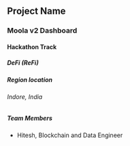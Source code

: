 ## Project Name
### Moola v2 Dashboard

#### Hackathon Track
##### DeFi (ReFi)

##### Region location
###### Indore, India

##### Team Members
- Hitesh, Blockchain and Data Engineer
